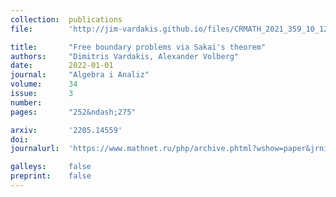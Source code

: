 ```yaml
---
collection:  publications
file:        'http://jim-vardakis.github.io/files/CRMATH_2021_359_10_1233_0.pdf'

title:       "Free boundary problems via Sakai's theorem"
authors:     "Dimitris Vardakis, Alexander Volberg"
date:        2022-01-01
journal:     "Algebra i Analiz"
volume:      34
issue:       3
number:      
pages:       "252&ndash;275"

arxiv:       '2205.14559'
doi:         
journalurl:  'https://www.mathnet.ru/php/archive.phtml?wshow=paper&jrnid=aa&paperid=1818&option_lang=eng'

galleys:     false
preprint:    false
---
```

